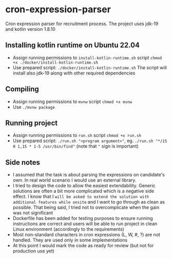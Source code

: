# cron-expression-parser
Cron expression parser for recruitment process. The project uses jdk-19 and kotlin version 1.8.10

## Installing kotlin runtime on Ubuntu 22.04
- Assign running permissions to `install-kotlin-runtime.sh` script `chmod +x ./docker/install-kotlin-runtime.sh`
- Use prepared script: `./docker/install-kotlin-runtime.sh`
The script will install also jdk-19 along with other required dependencies

## Compiling
- Assign running permissions to `mvnw` script `chmod +x mvnw`
- Use `./mvnw package`

## Running project
- Assign running permissions to `run.sh` script `chmod +x run.sh`
- Use prepared script: `./run.sh "<program argument>"`, eg. `./run.sh "*/15 0 1,15 * 1-5 /usr/bin/find"` (note that `"` sign is important) <br/>

## Side notes
- I assumed that the task is about parsing the expressions on candidate's own. In real world scenario I would use an external library.
- I tried to design the code to allow the easiest extendability. Generic solutions are often a bit more complicated which is a negative side effect. I know that I `will be asked to extend
  the solution with additional features while onsite` and I want to go through as clean as possible. That being said, I tried not to overcomplicate when the gain was not significant
- Dockerfile has been added for testing purposes to ensure running instructions are correct and users will be able to run project in clean Linux environment (accordingly to the requirements)
- Most non-standard characters in cron expressions (L, W, #, ?) are not handled. They are used only in some implementations
- At this point I would mark the code as ready for review (but not for production use yet)
